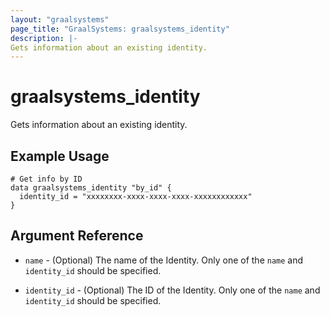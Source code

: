 ```yaml
---
layout: "graalsystems"
page_title: "GraalSystems: graalsystems_identity"
description: |-
Gets information about an existing identity.
---
```


# graalsystems_identity

Gets information about an existing identity.

## Example Usage

```hcl
# Get info by ID
data graalsystems_identity "by_id" {
  identity_id = "xxxxxxxx-xxxx-xxxx-xxxx-xxxxxxxxxxxx"
}
```

## Argument Reference

- `name` - (Optional) The name of the Identity.
  Only one of the `name` and `identity_id` should be specified.

- `identity_id` - (Optional) The ID of the Identity.
  Only one of the `name` and `identity_id` should be specified.
  
